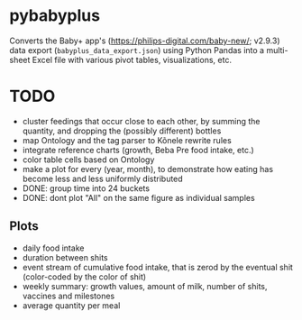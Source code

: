 # pybabyplus

Converts the Baby+ app's (https://philips-digital.com/baby-new/; v2.9.3) data export (``babyplus_data_export.json``) using Python Pandas
into a multi-sheet Excel file with various pivot tables, visualizations, etc.


# TODO

- cluster feedings that occur close to each other, by summing the quantity, and dropping the (possibly different) bottles
- map Ontology and the tag parser to Kõnele rewrite rules
- integrate reference charts (growth, Beba Pre food intake, etc.)
- color table cells based on Ontology
- make a plot for every (year, month), to demonstrate how
  eating has become less and less uniformly distributed
- DONE: group time into 24 buckets
- DONE: dont plot "All" on the same figure as individual samples

## Plots

- daily food intake
- duration between shits
- event stream of cumulative food intake, that is zerod by the eventual shit
  (color-coded by the color of shit)
- weekly summary: growth values, amount of milk, number of shits, vaccines and milestones
- average quantity per meal

